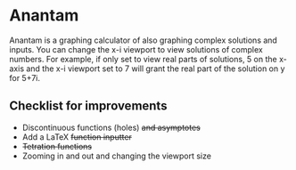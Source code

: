 # Anantam
Anantam is a graphing calculator of also graphing complex solutions and inputs.
You can change the x-i viewport to view solutions of complex numbers. For example, if only set to view real parts of solutions, 5 on the x-axis and the x-i viewport set to 7 will grant the real part of the solution on y for 5+7i.

## Checklist for improvements
* Discontinuous functions (holes) ~~and asymptotes~~
* Add a LaTeX ~~function inputter~~
* ~~Tetration functions~~
* Zooming in and out and changing the viewport size
